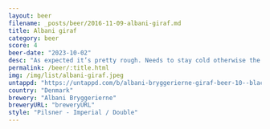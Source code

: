 ```yaml
---
layout: beer
filename: _posts/beer/2016-11-09-albani-giraf.md
title: Albani giraf
category: beer
score: 4
beer-date: "2023-10-02"
desc: "As expected it’s pretty rough. Needs to stay cold otherwise the flavour starts coming through. Despite the value I have no desire for more. It is an easy way to smash down some alcohol"
permalink: /beer/:title.html
img: /img/list/albani-giraf.jpeg
untappd: "https://untappd.com/b/albani-bryggerierne-giraf-beer-10--black-/550970"
country: "Denmark"
brewery: "Albani Bryggerierne"
breweryURL: "breweryURL"
style: "Pilsner - Imperial / Double"
---
```

